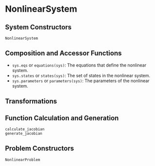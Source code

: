 # NonlinearSystem

## System Constructors

```@docs
NonlinearSystem
```

## Composition and Accessor Functions

- `sys.eqs` or `equations(sys)`: The equations that define the nonlinear system.
- `sys.states` or `states(sys)`: The set of states in the nonlinear system.
- `sys.parameters` or `parameters(sys)`: The parameters of the nonlinear system.

## Transformations

## Function Calculation and Generation

```@docs
calculate_jacobian
generate_jacobian
```

## Problem Constructors

```@docs
NonlinearProblem
```
